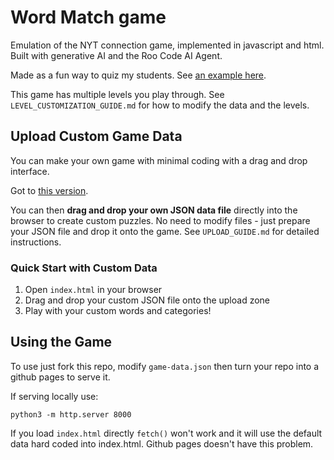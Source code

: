 # Word Match game

Emulation of the NYT connection game, implemented in javascript and html. Built with generative AI and the Roo Code AI Agent. 

Made as a fun way to quiz my students. See [an example here](https://www.seascapemodels.org/connections-game/). 

This game has multiple levels you play through. See `LEVEL_CUSTOMIZATION_GUIDE.md` for how to modify the data and the levels. 

## Upload Custom Game Data 

You can make your own game with minimal coding with a drag and drop interface.

Got to [this version](https://www.seascapemodels.org/connections-game/word-match-upload.html). 

You can then **drag and drop your own JSON data file** directly into the browser to create custom puzzles. No need to modify files - just prepare your JSON file and drop it onto the game. See `UPLOAD_GUIDE.md` for detailed instructions.

### Quick Start with Custom Data
1. Open `index.html` in your browser
2. Drag and drop your custom JSON file onto the upload zone
3. Play with your custom words and categories!

## Using the Game

To use just fork this repo, modify `game-data.json` then turn your repo into a github pages to serve it. 

If serving locally use: 

```
python3 -m http.server 8000
```

If you load `index.html` directly `fetch()` won't work and it will use the default data hard coded into index.html. Github pages doesn't have this problem. 





